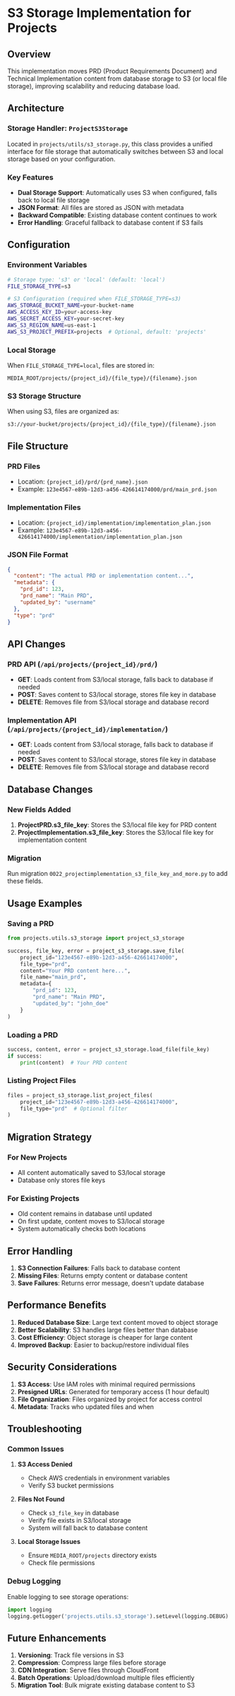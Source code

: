 # S3 Storage Implementation for Projects

## Overview

This implementation moves PRD (Product Requirements Document) and Technical Implementation content from database storage to S3 (or local file storage), improving scalability and reducing database load.

## Architecture

### Storage Handler: `ProjectS3Storage`
Located in `projects/utils/s3_storage.py`, this class provides a unified interface for file storage that automatically switches between S3 and local storage based on your configuration.

### Key Features
- **Dual Storage Support**: Automatically uses S3 when configured, falls back to local file storage
- **JSON Format**: All files are stored as JSON with metadata
- **Backward Compatible**: Existing database content continues to work
- **Error Handling**: Graceful fallback to database content if S3 fails

## Configuration

### Environment Variables
```bash
# Storage type: 's3' or 'local' (default: 'local')
FILE_STORAGE_TYPE=s3

# S3 Configuration (required when FILE_STORAGE_TYPE=s3)
AWS_STORAGE_BUCKET_NAME=your-bucket-name
AWS_ACCESS_KEY_ID=your-access-key
AWS_SECRET_ACCESS_KEY=your-secret-key
AWS_S3_REGION_NAME=us-east-1
AWS_S3_PROJECT_PREFIX=projects  # Optional, default: 'projects'
```

### Local Storage
When `FILE_STORAGE_TYPE=local`, files are stored in:
```
MEDIA_ROOT/projects/{project_id}/{file_type}/{filename}.json
```

### S3 Storage Structure
When using S3, files are organized as:
```
s3://your-bucket/projects/{project_id}/{file_type}/{filename}.json
```

## File Structure

### PRD Files
- Location: `{project_id}/prd/{prd_name}.json`
- Example: `123e4567-e89b-12d3-a456-426614174000/prd/main_prd.json`

### Implementation Files
- Location: `{project_id}/implementation/implementation_plan.json`
- Example: `123e4567-e89b-12d3-a456-426614174000/implementation/implementation_plan.json`

### JSON File Format
```json
{
  "content": "The actual PRD or implementation content...",
  "metadata": {
    "prd_id": 123,
    "prd_name": "Main PRD",
    "updated_by": "username"
  },
  "type": "prd"
}
```

## API Changes

### PRD API (`/api/projects/{project_id}/prd/`)
- **GET**: Loads content from S3/local storage, falls back to database if needed
- **POST**: Saves content to S3/local storage, stores file key in database
- **DELETE**: Removes file from S3/local storage and database record

### Implementation API (`/api/projects/{project_id}/implementation/`)
- **GET**: Loads content from S3/local storage, falls back to database if needed
- **POST**: Saves content to S3/local storage, stores file key in database
- **DELETE**: Removes file from S3/local storage and database record

## Database Changes

### New Fields Added
1. **ProjectPRD.s3_file_key**: Stores the S3/local file key for PRD content
2. **ProjectImplementation.s3_file_key**: Stores the S3/local file key for implementation content

### Migration
Run migration `0022_projectimplementation_s3_file_key_and_more.py` to add these fields.

## Usage Examples

### Saving a PRD
```python
from projects.utils.s3_storage import project_s3_storage

success, file_key, error = project_s3_storage.save_file(
    project_id="123e4567-e89b-12d3-a456-426614174000",
    file_type="prd",
    content="Your PRD content here...",
    file_name="main_prd",
    metadata={
        "prd_id": 123,
        "prd_name": "Main PRD",
        "updated_by": "john_doe"
    }
)
```

### Loading a PRD
```python
success, content, error = project_s3_storage.load_file(file_key)
if success:
    print(content)  # Your PRD content
```

### Listing Project Files
```python
files = project_s3_storage.list_project_files(
    project_id="123e4567-e89b-12d3-a456-426614174000",
    file_type="prd"  # Optional filter
)
```

## Migration Strategy

### For New Projects
- All content automatically saved to S3/local storage
- Database only stores file keys

### For Existing Projects
- Old content remains in database until updated
- On first update, content moves to S3/local storage
- System automatically checks both locations

## Error Handling

1. **S3 Connection Failures**: Falls back to database content
2. **Missing Files**: Returns empty content or database content
3. **Save Failures**: Returns error message, doesn't update database

## Performance Benefits

1. **Reduced Database Size**: Large text content moved to object storage
2. **Better Scalability**: S3 handles large files better than database
3. **Cost Efficiency**: Object storage is cheaper for large content
4. **Improved Backup**: Easier to backup/restore individual files

## Security Considerations

1. **S3 Access**: Use IAM roles with minimal required permissions
2. **Presigned URLs**: Generated for temporary access (1 hour default)
3. **File Organization**: Files organized by project for access control
4. **Metadata**: Tracks who updated files and when

## Troubleshooting

### Common Issues

1. **S3 Access Denied**
   - Check AWS credentials in environment variables
   - Verify S3 bucket permissions

2. **Files Not Found**
   - Check `s3_file_key` in database
   - Verify file exists in S3/local storage
   - System will fall back to database content

3. **Local Storage Issues**
   - Ensure `MEDIA_ROOT/projects` directory exists
   - Check file permissions

### Debug Logging
Enable logging to see storage operations:
```python
import logging
logging.getLogger('projects.utils.s3_storage').setLevel(logging.DEBUG)
```

## Future Enhancements

1. **Versioning**: Track file versions in S3
2. **Compression**: Compress large files before storage
3. **CDN Integration**: Serve files through CloudFront
4. **Batch Operations**: Upload/download multiple files efficiently
5. **Migration Tool**: Bulk migrate existing database content to S3